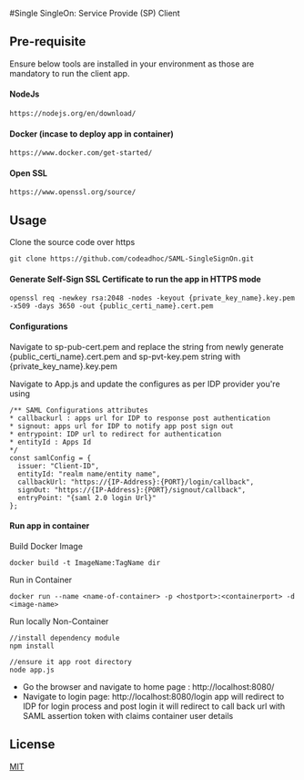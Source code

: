 #Single SingleOn: Service Provide (SP) Client

## Pre-requisite

Ensure below tools are installed in your environment as those are mandatory to run the client app. 

#### NodeJs
```
https://nodejs.org/en/download/
```

#### Docker (incase to deploy app in container)
``` 
https://www.docker.com/get-started/
```

#### Open SSL
```
https://www.openssl.org/source/
```

## Usage
Clone the source code over https
```
git clone https://github.com/codeadhoc/SAML-SingleSignOn.git
```

#### Generate Self-Sign SSL Certificate to run the app in HTTPS mode
```
openssl req -newkey rsa:2048 -nodes -keyout {private_key_name}.key.pem -x509 -days 3650 -out {public_certi_name}.cert.pem
```

#### Configurations

Navigate to sp-pub-cert.pem and replace the string from newly generate {public_certi_name}.cert.pem and sp-pvt-key.pem string  with {private_key_name}.key.pem

Navigate to App.js and update the configures as per IDP provider you're using
```
/** SAML Configurations attributes 
* callbackurl : apps url for IDP to response post authentication 
* signout: apps url for IDP to notify app post sign out 
* entrypoint: IDP url to redirect for authentication 
* entityId : Apps Id 
*/ 
const samlConfig = {
  issuer: "Client-ID", 
  entityId: "realm name/entity name", 
  callbackUrl: "https://{IP-Address}:{PORT}/login/callback", 
  signOut: "https://{IP-Address}:{PORT}/signout/callback", 
  entryPoint: "{saml 2.0 login Url}"
};
```

#### Run app in container
Build Docker Image
```
docker build -t ImageName:TagName dir
```

Run in Container
```
docker run --name <name-of-container> -p <hostport>:<containerport> -d <image-name>
```

Run locally Non-Container
```
//install dependency module
npm install 

//ensure it app root directory
node app.js
```

- Go the browser and navigate to home page : http://localhost:8080/
- Navigate to login page: http://localhost:8080/login app will redirect to IDP for login process and post login it will redirect to call back url with SAML assertion token with claims container user details

## License
[MIT](https://choosealicense.com/licenses/mit/)
